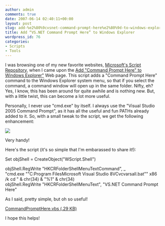 ```yaml
---
author: admin
comments: true
date: 2007-06-14 02:40:11+00:00
layout: post
slug: add-%e2%80%9cvsnet-command-prompt-here%e2%80%9d-to-windows-explorer
title: Add “VS.NET Command Prompt Here” to Windows Explorer
wordpress_id: 76
categories:
- Scripts
- Tools
---
```


I was browsing one of my new favorite websites, [Microsoft's Script Repository](http://www.microsoft.com/technet/scriptcenter/scripts/default.mspx?mfr=true), when I came upon the [Add "Command Prompt Here" to Windows Explorer"](http://www.microsoft.com/technet/scriptcenter/scripts/desktop/explorer/dmexvb01.mspx) Web page. This script adds a "Command Prompt Here" command to the Windows Explorer system menu, so that if you select the command, a command window will open up in the same folder. Nifty, eh? Yes, I know, this has been around for quite awhile and is nothing new. But, with a little twist, this can become a lot more useful.




Personally, I never use "cmd.exe" by itself. I always use the "Visual Studio 2005 Command Prompt", as it has all the useful and fun PATHs already added to it. So, with a small tweak to the script, we get the following enhancement:




![](http://images.wadewegner.com/wordpress/content/binary/VSNETCMD.GIF)




Very handy!




Here's the script (it's so simple that I'm embarassed to share it!):




> 





Set objShell = CreateObject("WScript.Shell")  
  
objShell.RegWrite "HKCRFolderShellMenuTextCommand", _  
"cmd.exe ""C:Program FilesMicrosoft Visual Studio 8VCvcvarsall.bat"" x86 /k cd " & chr(34) & "%1" & chr(34)  
objShell.RegWrite "HKCRFolderShellMenuText", "VS.NET Command Prompt Here"




> 





As I said, pretty simple, but oh so useful!




[CommandPromptHere.vbs (.29 KB)](http://images.wadewegner.com/wordpress/content/binary/CommandPromptHere.vbs)




I hope this helps!
